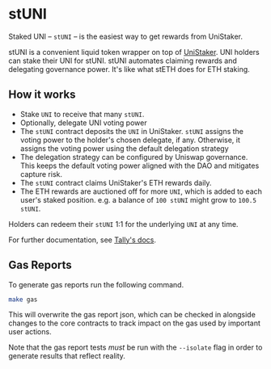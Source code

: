 # stUNI

Staked UNI – `stUNI` – is the easiest way to get rewards from UniStaker.

stUNI is a convenient liquid token wrapper on top of [UniStaker](https://github.com/uniswapfoundation/UniStaker). UNI holders can stake their UNI for stUNI. stUNI automates claiming rewards and delegating governance power. It's like what stETH does for ETH staking.

## How it works

- Stake `UNI` to receive that many `stUNI`.
- Optionally, delegate UNI voting power
- The `stUNI` contract deposits the `UNI` in UniStaker. `stUNI` assigns the voting power to the holder's chosen delegate, if any. Otherwise, it assigns the voting power using the default delegation strategy
- The delegation strategy can be configured by Uniswap governance. This keeps the default voting power aligned with the DAO and mitigates capture risk.
- The `stUNI` contract claims UniStaker's ETH rewards daily.
- The ETH rewards are auctioned off for more `UNI`, which is added to each user's staked position. e.g. a balance of `100 stUNI` might grow to `100.5 stUNI`.

Holders can redeem their `stUNI` 1:1 for the underlying `UNI` at any time.

For further documentation, see [Tally's docs](https://docs.tally.xyz/knowledge-base/staking-on-tally).

## Gas Reports

To generate gas reports run the following command.

```bash
make gas
```

This will overwrite the gas report json, which can be checked in alongside changes to the core contracts to track impact on the gas used by important user actions.

Note that the gas report tests *must* be run with the `--isolate` flag in order to generate results that reflect reality.
